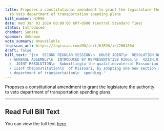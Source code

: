 ```yaml
---
title: Proposes a constitutional amendment to grant the legislature the authority
  to veto department of transportation spending plans
bill_number: HJR98
date: Wed Jan 03 2024 00:00:00 GMT-0600 (Central Standard Time)
status: Introduced
chamber: Senate
sponsor: Unknown
vote_summary: Unavailable
legiscan_url: https://legiscan.com/MO/text/HJR98/id/2861804
draft: false
bill_text: "|\n  SECOND REGULAR SESSION\n  HOUSE JOINT\n  RESOLUTION NO. 98\n  102ND\
  \ GENERAL ASSEMBLY\n  INTRODUCED BY REPRESENTATIVE RIGGS.\n  4223H.01I DANARADEMANMILLER,ChiefClerk\n\
  \  JOINT RESOLUTION\n  Submittingto the qualifiedvotersof Missourian amendment toArticle\
  \ IIIof theConstitution\n  of Missouri, by adopting one new section relating to\
  \ department of transportation\n  spending."
---
```

Proposes a constitutional amendment to grant the legislature the authority to veto department of transportation spending plans

---

## Read Full Bill Text

You can view the full text [here](https://legiscan.com/MO/text/HJR98/id/2861804).
